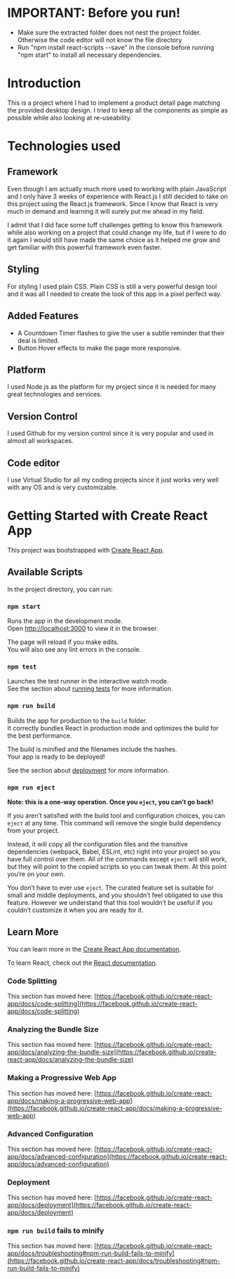 # IMPORTANT: Before you run!

- Make sure the extracted folder does not nest the project folder. Otherwise the code editor will not know the file directory
- Run "npm install react-scripts --save" in the console before running "npm start" to install all necessary dependencies.

# Introduction

This is a project where I had to implement a product detail page matching the provided desktop design. I tried to keep all the components as simple as possible while also looking at re-useability.

# Technologies used

## Framework

Even though I am actually much more used to working with plain JavaScript and I only have 3 weeks of experience with React.js I still decided to take on this project using the React.js framework. Since I know that React is very much in demand and learning it will surely put me ahead in my field.

I admit that I did face some tuff challenges getting to know this framework while also working on a project that could change my life, but if I were to do it again I would still have made the same choice as it helped me grow and get familiar with this powerful framework even faster.

## Styling

For styling I used plain CSS. Plain CSS is still a very powerful design tool and it was all I needed to create the look of this app in a pixel perfect way.

## Added Features

- A Countdown Timer flashes to give the user a subtle reminder that their deal is limited.
- Button Hover effects to make the page more responsive.

## Platform

I used Node.js as the platform for my project since it is needed for many great technologies and services.

## Version Control

I used Github for my version control since it is very popular and used in almost all workspaces.

## Code editor

I use Virtual Studio for all my coding projects since it just works very well with any OS and is very customizable.

# Getting Started with Create React App

This project was bootstrapped with [Create React App](https://github.com/facebook/create-react-app).

## Available Scripts

In the project directory, you can run:

### `npm start`

Runs the app in the development mode.\
Open [http://localhost:3000](http://localhost:3000) to view it in the browser.

The page will reload if you make edits.\
You will also see any lint errors in the console.

### `npm test`

Launches the test runner in the interactive watch mode.\
See the section about [running tests](https://facebook.github.io/create-react-app/docs/running-tests) for more information.

### `npm run build`

Builds the app for production to the `build` folder.\
It correctly bundles React in production mode and optimizes the build for the best performance.

The build is minified and the filenames include the hashes.\
Your app is ready to be deployed!

See the section about [deployment](https://facebook.github.io/create-react-app/docs/deployment) for more information.

### `npm run eject`

**Note: this is a one-way operation. Once you `eject`, you can’t go back!**

If you aren’t satisfied with the build tool and configuration choices, you can `eject` at any time. This command will remove the single build dependency from your project.

Instead, it will copy all the configuration files and the transitive dependencies (webpack, Babel, ESLint, etc) right into your project so you have full control over them. All of the commands except `eject` will still work, but they will point to the copied scripts so you can tweak them. At this point you’re on your own.

You don’t have to ever use `eject`. The curated feature set is suitable for small and middle deployments, and you shouldn’t feel obligated to use this feature. However we understand that this tool wouldn’t be useful if you couldn’t customize it when you are ready for it.

## Learn More

You can learn more in the [Create React App documentation](https://facebook.github.io/create-react-app/docs/getting-started).

To learn React, check out the [React documentation](https://reactjs.org/).

### Code Splitting

This section has moved here: [https://facebook.github.io/create-react-app/docs/code-splitting](https://facebook.github.io/create-react-app/docs/code-splitting)

### Analyzing the Bundle Size

This section has moved here: [https://facebook.github.io/create-react-app/docs/analyzing-the-bundle-size](https://facebook.github.io/create-react-app/docs/analyzing-the-bundle-size)

### Making a Progressive Web App

This section has moved here: [https://facebook.github.io/create-react-app/docs/making-a-progressive-web-app](https://facebook.github.io/create-react-app/docs/making-a-progressive-web-app)

### Advanced Configuration

This section has moved here: [https://facebook.github.io/create-react-app/docs/advanced-configuration](https://facebook.github.io/create-react-app/docs/advanced-configuration)

### Deployment

This section has moved here: [https://facebook.github.io/create-react-app/docs/deployment](https://facebook.github.io/create-react-app/docs/deployment)

### `npm run build` fails to minify

This section has moved here: [https://facebook.github.io/create-react-app/docs/troubleshooting#npm-run-build-fails-to-minify](https://facebook.github.io/create-react-app/docs/troubleshooting#npm-run-build-fails-to-minify)
